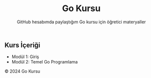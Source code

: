 <!DOCTYPE html>
<html lang="en">
<head>
  <meta charset="UTF-8">
</head>
<body>

  <header>
    <h1>Go Kursu</h1>
    <p>GitHub hesabımda paylaştığım Go kursu için öğretici materyaller</p>
  </header>

  <main>
    <section>
      <h2>Kurs İçeriği</h2>
      <ul>
        <li>Modül 1: Giriş</li>
        <li>Modül 2: Temel Go Programlama</li>
        
        
  

    
  </main>

  <footer>
    <p>© 2024 Go Kursu</p>
  </footer>

</body>
</html>
